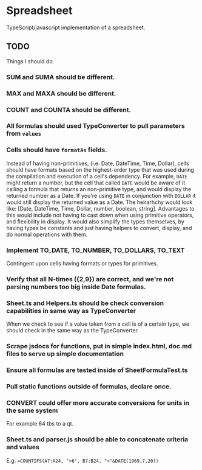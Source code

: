 # Spreadsheet
TypeScript/javascript implementation of a spreadsheet.

## TODO
Things I should do.


### SUM and SUMA should be different.


### MAX and MAXA should be different.


### COUNT and COUNTA should be different.


### All formulas should used TypeConverter to pull parameters from `values`


### Cells should have `formatAs` fields.
Instead of having non-primitives, (i.e. Date, DateTime, Time, Dollar), cells should have formats based on the
highest-order type that was used during the compilation and execution of a cell's dependency. For example, `DATE` might
return a number, but the cell that called `DATE` would be aware of it calling a formula that returns an non-primitive
type, and would display the returned number as a Date. If you're using `DATE` in conjunction with `DOLLAR` it would
still display the returned value as a Date. The heirarhchy would look like: [Date, DateTime, Time, Dollar, number,
boolean, string]. Advantages to this would include not having to cast down when using primitive operators,
and flexibility in display. It would also simplify the types themselves, by having types be constants and just having
helpers to convert, display, and do normal operations with them.


### Implement TO_DATE, TO_NUMBER, TO_DOLLARS, TO_TEXT
Contingent upon cells having formats or types for primitives.


### Verify that all N-times ({2,9}) are correct, and we're not parsing numbers too big inside Date formulas.


### Sheet.ts and Helpers.ts should be check conversion capabilities in same way as TypeConverter
When we check to see if a value taken from a cell is of a certain type, we should check in the same way as the
TypeConverter.


### Scrape jsdocs for functions, put in simple index.html, doc.md files to serve up simple documentation


### Ensure all formulas are tested inside of SheetFormulaTest.ts


### Pull static functions outside of formulas, declare once.


### CONVERT could offer more accurate conversions for units in the same system
For example 64 tbs to a qt.


### Sheet.ts and parser.js should be able to concatenate criteria and values
E.g. `=COUNTIFS(A7:A24, ">6", B7:B24, "<"&DATE(1969,7,20))`